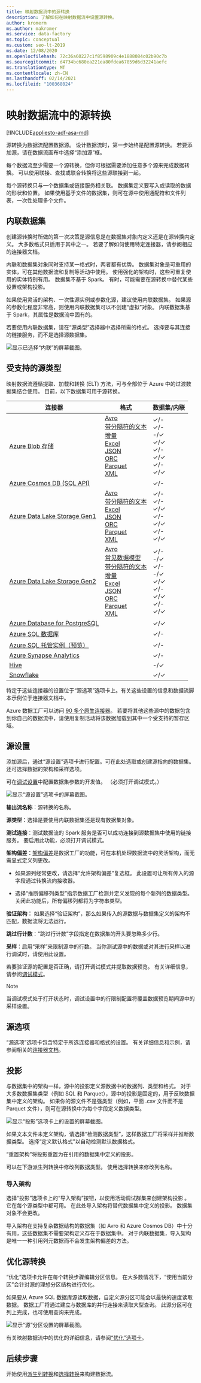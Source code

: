 ```yaml
---
title: 映射数据流中的源转换
description: 了解如何在映射数据流中设置源转换。
author: kromerm
ms.author: makromer
ms.service: data-factory
ms.topic: conceptual
ms.custom: seo-lt-2019
ms.date: 12/08/2020
ms.openlocfilehash: 72c36a60227c1f8598909c4e1888084c02b90c7b
ms.sourcegitcommit: d4734bc680ea221ea80fdea67859d6d32241aefc
ms.translationtype: MT
ms.contentlocale: zh-CN
ms.lasthandoff: 02/14/2021
ms.locfileid: "100368024"
---
```

# <a name="source-transformation-in-mapping-data-flow"></a>映射数据流中的源转换

[!INCLUDE[appliesto-adf-asa-md](includes/appliesto-adf-asa-md.md)]

源转换为数据流配置数据源。 设计数据流时，第一步始终是配置源转换。 若要添加源，请在数据流画布中选择“添加源”框。

每个数据流至少需要一个源转换，但你可根据需要添加任意多个源来完成数据转换。 可以使用联接、查找或联合转换将这些源联接到一起。

每个源转换只与一个数据集或链接服务相关联。 数据集定义要写入或读取的数据的形状和位置。 如果使用基于文件的数据集，则可在源中使用通配符和文件列表，一次性处理多个文件。

## <a name="inline-datasets"></a>内联数据集

创建源转换时所做的第一次决策是源信息是在数据集对象内定义还是在源转换内定义。 大多数格式只适用于其中之一。 若要了解如何使用特定连接器，请参阅相应的连接器文档。

内联和数据集对象同时支持某一格式时，两者都有优势。 数据集对象是可重用的实体，可在其他数据流和复制等活动中使用。 使用强化的架构时，这些可重复使用的实体特别有用。 数据集不基于 Spark。 有时，可能需要在源转换中替代某些设置或架构投影。

如果使用灵活的架构、一次性源实例或参数化源，建议使用内联数据集。 如果源的参数化程度非常高，则使用内联数据集可以不创建“虚拟”对象。 内联数据集基于 Spark，其属性是数据流中固有的。

若要使用内联数据集，请在“源类型”选择器中选择所需的格式。 选择要与其连接的链接服务，而不是选择源数据集。

![显示已选择“内联”的屏幕截图。](media/data-flow/inline-selector.png "显示已选择“内联”的屏幕截图。")

##  <a name="supported-source-types"></a><a name="supported-sources"></a>受支持的源类型

映射数据流遵循提取、加载和转换 (ELT) 方法，可与全部位于 Azure 中的过渡数据集结合使用。 目前，以下数据集可用于源转换。

| 连接器 | 格式 | 数据集/内联 |
| --------- | ------ | -------------- |
| [Azure Blob 存储](connector-azure-blob-storage.md#mapping-data-flow-properties) | [Avro](format-avro.md#mapping-data-flow-properties)<br>[带分隔符的文本](format-delimited-text.md#mapping-data-flow-properties)<br>[增量](format-delta.md)<br>[Excel](format-excel.md#mapping-data-flow-properties)<br>[JSON](format-json.md#mapping-data-flow-properties) <br>[ORC](format-orc.md#mapping-data-flow-properties)<br/>[Parquet](format-parquet.md#mapping-data-flow-properties)<br>[XML](format-xml.md#mapping-data-flow-properties) | ✓/-<br>✓/-<br>-/✓<br>✓/✓<br/>✓/-<br>✓/✓<br/>✓/-<br>✓/✓ |
| [Azure Cosmos DB (SQL API)](connector-azure-cosmos-db.md#mapping-data-flow-properties) | | ✓/- |
| [Azure Data Lake Storage Gen1](connector-azure-data-lake-store.md#mapping-data-flow-properties) | [Avro](format-avro.md#mapping-data-flow-properties)<br>[带分隔符的文本](format-delimited-text.md#mapping-data-flow-properties)<br>[Excel](format-excel.md#mapping-data-flow-properties)<br>[JSON](format-json.md#mapping-data-flow-properties)<br>[ORC](format-orc.md#mapping-data-flow-properties)<br/>[Parquet](format-parquet.md#mapping-data-flow-properties)<br>[XML](format-xml.md#mapping-data-flow-properties) | ✓/-<br>✓/-<br>✓/✓<br/>✓/-<br>✓/✓<br/>✓/-<br>✓/✓ |
| [Azure Data Lake Storage Gen2](connector-azure-data-lake-storage.md#mapping-data-flow-properties) | [Avro](format-avro.md#mapping-data-flow-properties)<br>[常见数据模型](format-common-data-model.md#source-properties)<br>[带分隔符的文本](format-delimited-text.md#mapping-data-flow-properties)<br>[增量](format-delta.md)<br>[Excel](format-excel.md#mapping-data-flow-properties)<br>[JSON](format-json.md#mapping-data-flow-properties)<br>[ORC](format-orc.md#mapping-data-flow-properties)<br/>[Parquet](format-parquet.md#mapping-data-flow-properties)<br>[XML](format-xml.md#mapping-data-flow-properties) | ✓/-<br/>-/✓<br>✓/-<br>-/✓<br>✓/✓<br>✓/-<br/>✓/✓<br/>✓/-<br>✓/✓ |
| [Azure Database for PostgreSQL](connector-azure-database-for-postgresql.md) |  | ✓/✓ |
| [Azure SQL 数据库](connector-azure-sql-database.md#mapping-data-flow-properties) | | ✓/- |
| [Azure SQL 托管实例（预览）](connector-azure-sql-managed-instance.md#mapping-data-flow-properties) | | ✓/- |
| [Azure Synapse Analytics](connector-azure-sql-data-warehouse.md#mapping-data-flow-properties) | | ✓/- |
| [Hive](connector-hive.md#mapping-data-flow-properties) | | -/✓ |
| [Snowflake](connector-snowflake.md) | | ✓/✓ |

特定于这些连接器的设置位于“源选项”选项卡上。有关这些设置的信息和数据流脚本示例位于连接器文档中。

Azure 数据工厂可以访问 [90 多个原生连接器](connector-overview.md)。 若要将其他这些源中的数据包含到你自己的数据流中，请使用复制活动将该数据加载到其中一个受支持的暂存区域。

## <a name="source-settings"></a>源设置

添加源后，通过“源设置”选项卡进行配置。可在此处选取或创建源指向的数据集。 还可选择数据的架构和采样选项。

可在[调试设置](concepts-data-flow-debug-mode.md)中配置数据集参数的开发值。 （必须打开调试模式。）

![显示“源设置”选项卡的屏幕截图。](media/data-flow/source1.png "显示“源设置”选项卡的屏幕截图。")

**输出流名称**：源转换的名称。

**源类型**：选择是要使用内联数据集还是现有数据集对象。

**测试连接**：测试数据流的 Spark 服务是否可以成功连接到源数据集中使用的链接服务。 要启用此功能，必须打开调试模式。

**架构偏差**：[架构偏差](concepts-data-flow-schema-drift.md)是数据工厂的功能，可在本机处理数据流中的灵活架构，而无需显式定义列更改。

* 如果源列经常更改，请选择“允许架构偏差”复选框。 此设置可让所有传入的源字段通过转换流向接收器。

* 选择“推断偏移列类型”指示数据工厂检测并定义发现的每个新列的数据类型。 关闭此功能后，所有偏移列都将为字符串类型。

**验证架构：** 如果选择“验证架构”，那么如果传入的源数据与数据集定义的架构不匹配，数据流将无法运行。

**跳过行计数**：“跳过行计数”字段指定在数据集的开头要忽略多少行。

**采样**：启用“采样”来限制源中的行数。 当你测试源中的数据或对其进行采样以进行调试时，请使用此设置。

若要验证源的配置是否正确，请打开调试模式并提取数据预览。 有关详细信息，请参阅[调试模式](concepts-data-flow-debug-mode.md)。

> [!NOTE]
> 当调试模式处于打开状态时，调试设置中的行限制配置将覆盖数据预览期间源中的采样设置。

## <a name="source-options"></a>源选项

“源选项”选项卡包含特定于所选连接器和格式的设置。 有关详细信息和示例，请参阅相关的[连接器文档](#supported-sources)。

## <a name="projection"></a>投影

与数据集中的架构一样，源中的投影定义源数据中的数据列、类型和格式。 对于大多数数据集类型（例如 SQL 和 Parquet），源中的投影是固定的，用于反映数据集中定义的架构。 如果你的源文件不是强类型（例如，平面 .csv 文件而不是 Parquet 文件），则可在源转换中为每个字段定义数据类型。

![显示“投影”选项卡上的设置的屏幕截图。](media/data-flow/source3.png "显示“投影”选项卡上的设置的屏幕截图。")

如果文本文件未定义架构，请选择“检测数据类型”，这样数据工厂将采样并推断数据类型。 选择“定义默认格式”以自动检测默认数据格式。

“重置架构”将投影重置为在引用的数据集中定义的投影。

可以在下游派生列转换中修改列数据类型。 使用选择转换来修改列名称。

### <a name="import-schema"></a>导入架构

选择“投影”选项卡上的“导入架构”按钮，以使用活动调试群集来创建架构投影 。 它在每个源类型中都可用。 在此处导入架构将替代数据集中定义的投影。 数据集对象不会更改。

导入架构在支持复杂数据结构的数据集（如 Avro 和 Azure Cosmos DB）中十分有用，这些数据集不需要架构定义存在于数据集中。 对于内联数据集，导入架构是唯一一种引用列元数据而不会发生架构偏差的方法。

## <a name="optimize-the-source-transformation"></a>优化源转换

“优化”选项卡允许在每个转换步骤编辑分区信息。 在大多数情况下，“使用当前分区”会针对源的理想分区结构进行优化。

如果要从 Azure SQL 数据库源读取数据，自定义源分区可能会以最快的速度读取数据。 数据工厂将通过建立与数据库的并行连接来读取大型查询。 此源分区可在列上完成，也可使用查询来完成。

![显示“源”分区设置的屏幕截图。](media/data-flow/sourcepart3.png "显示“源”分区设置的屏幕截图。")

有关映射数据流中的优化的详细信息，请参阅[“优化”选项卡](concepts-data-flow-overview.md#optimize)。

## <a name="next-steps"></a>后续步骤

开始使用[派生列转换](data-flow-derived-column.md)和[选择转换](data-flow-select.md)来构建数据流。
